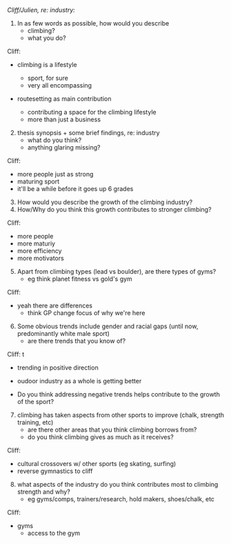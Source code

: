 *Cliff/Julien, re: industry:*
1. In as few words as possible, how would you describe
    - climbing?
    - what you do?

Cliff: 
- climbing is a lifestyle 
    - sport, for sure
    - very all encompassing

- routesetting as main contribution
    - contributing a space for the climbing lifestyle
    - more than just a business

2. thesis synopsis + some brief findings, re: industry
    - what do you think?
    - anything glaring missing?

Cliff: 
- more people just as strong
- maturing sport
- it'll be a while before it goes up 6 grades

3. How would you describe the growth of the climbing industry?
4. How/Why do you think this growth contributes to stronger climbing?

Cliff: 
- more people
- more maturiy
- more efficiency
- more motivators

5. Apart from climbing types (lead vs boulder), are there types of gyms?
    - eg think planet fitness vs gold's gym

Cliff: 
- yeah there are differences
    - think GP
    change focus of why we're here

6. Some obvious trends include gender and racial gaps (until now, predominantly white male sport)
    - are there trends that you know of?

Cliff: t
- trending in positive direction
- oudoor industry as a whole is getting better

- Do you think addressing negative trends helps contribute to the growth of the sport?

7. climbing has taken aspects from other sports to improve (chalk, strength training, etc)
    - are there other areas that you think climbing borrows from?
    - do you think climbing gives as much as it receives?

Cliff: 
- cultural crossovers w/ other sports (eg skating, surfing)
- reverse gymnastics to cliff

8. what aspects of the industry do you think contributes most to climbing strength and why?
    - eg gyms/comps, trainers/research, hold makers, shoes/chalk, etc

Cliff: 
- gyms
    - access to the gym